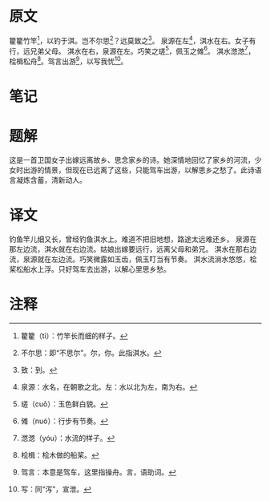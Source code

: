 # 原文
籊籊竹竿[^1]，以钓于淇。岂不尔思[^2]？远莫致之[^3]。
泉源在左[^4]，淇水在右。女子有行，远兄弟父母。
淇水在右，泉源在左。巧笑之瑳[^5]，佩玉之傩[^6]。
淇水滺滺[^7]，桧楫松舟[^8]。驾言出游[^9]，以写我忧[^10]。
# 笔记

# 题解
这是一首卫国女子出嫁远离故乡、思念家乡的诗。她深情地回忆了家乡的河流，少女时出游的情景，但现在已远离了这些，只能驾车出游，以解思乡之愁了。此诗语言凝炼含蓄，清新动人。
# 译文
钓鱼竿儿细又长，曾经钓鱼淇水上。难道不把旧地想，路途太远难还乡。
泉源在那左边流，淇水就在右边流。姑娘出嫁要远行，远离父母和弟兄。
淇水在那右边流，泉源就在左边流。巧笑微露如玉齿，佩玉叮当有节奏。
淇水流淌水悠悠，桧桨松船水上浮。只好驾车去出游，以解心里思乡愁。
# 注释

[^1]: 籊籊（tì）：竹竿长而细的样子。
[^2]: 不尔思：即“不思尔”。尔，你。此指淇水。
[^3]: 致：到。
[^4]: 泉源：水名，在朝歌之北。左：水以北为左，南为右。
[^5]: 瑳（cuō）：玉色鲜白貌。
[^6]: 傩（nuó）：行步有节奏。
[^7]: 滺滺（yóu）：水流的样子。
[^8]: 桧楫：桧木做的船桨。
[^9]: 驾言：本意是驾车，这里指操舟。言，语助词。
[^10]: 写：同“泻”，宣泄。